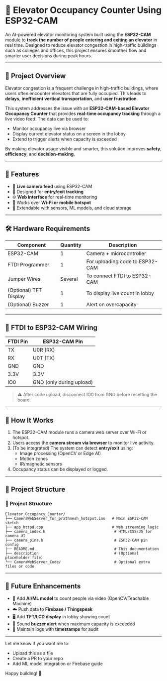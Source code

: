 # 🚪 Elevator Occupancy Counter Using ESP32-CAM

An AI-powered elevator monitoring system built using the **ESP32-CAM** module to **track the number of people entering and exiting an elevator** in real time. Designed to reduce elevator congestion in high-traffic buildings such as colleges and offices, this project ensures smoother flow and smarter user decisions during peak hours.

---

## 🧩 Project Overview

Elevator congestion is a frequent challenge in high-traffic buildings, where users often encounter elevators that are fully occupied. This leads to **delays**, **inefficient vertical transportation**, and **user frustration**.

This system addresses the issue with an **ESP32-CAM-based Elevator Occupancy Counter** that provides **real-time occupancy tracking** through a live video feed. The data can be used to:
- Monitor occupancy live via browser
- Display current elevator status on a screen in the lobby
- Extend to trigger alerts when capacity is exceeded

By making elevator usage visible and smarter, this solution improves **safety**, **efficiency**, and **decision-making**.

---

## 📌 Features

- 🎥 **Live camera feed** using ESP32-CAM
- 👥 Designed for **entry/exit tracking**
- 🌐 **Web interface** for real-time monitoring
- 📶 Works over **Wi-Fi or mobile hotspot**
- 🔧 Extendable with sensors, ML models, and cloud storage

---

## 🛠️ Hardware Requirements

| Component        | Quantity | Description                            |
|------------------|----------|----------------------------------------|
| ESP32-CAM        | 1        | Camera + microcontroller               |
| FTDI Programmer  | 1        | For uploading code to ESP32-CAM        |
| Jumper Wires     | Several  | To connect FTDI to ESP32-CAM           |
| (Optional) TFT Display | 1 | To display live count in lobby         |
| (Optional) Buzzer     | 1 | Alert on overcapacity                  |

---

## 🔌 FTDI to ESP32-CAM Wiring

| FTDI Pin | ESP32-CAM Pin |
|----------|----------------|
| TX       | U0R (RX)       |
| RX       | U0T (TX)       |
| GND      | GND            |
| 3.3V     | 3.3V           |
| IO0      | GND (only during upload) |

> ⚠️ After code upload, disconnect IO0 from GND before resetting the board.

---

## 🚀 How It Works

1. The ESP32-CAM module runs a camera web server over Wi-Fi or hotspot.
2. Users access the **camera stream via browser** to monitor live activity.
3. (To be integrated) The system can detect **entry/exit** using:
   - Image processing (OpenCV or Edge AI)
   - Motion zones
   - IR/magnetic sensors
4. Occupancy status can be displayed or logged.

---

## 📂 Project Structure

### 📂 Project Structure

```
Elevator_Occupancy_Counter/
├── CameraWebServer_for_prathmesh_hotspot.ino   # Main ESP32-CAM sketch
├── app_httpd.cpp                               # Web streaming logic
├── camera_index.h                               # HTML/CSS/JS for camera UI
├── camera_pins.h                                # ESP32-CAM pin config
├── README.md                                    # This documentation
├── description                                  # (Optional placeholder file)
└── CameraWebServer_Code/                        # Optional extra files or code
```

--- 


## 🔮 Future Enhancements

- 🧠 Add **AI/ML model** to count people via video (OpenCV/Teachable Machine)
- ☁️ Push data to **Firebase / Thingspeak**
- 🖥️ Add **TFT/LCD display** in lobby showing count
- 🔔 Sound **buzzer alert** when maximum capacity is exceeded
- 🧾 Maintain logs with **timestamps** for audit

---


Let me know if you want me to:
- Upload this as a file
- Create a PR to your repo
- Add ML model integration or Firebase guide

Happy building! 🚀
